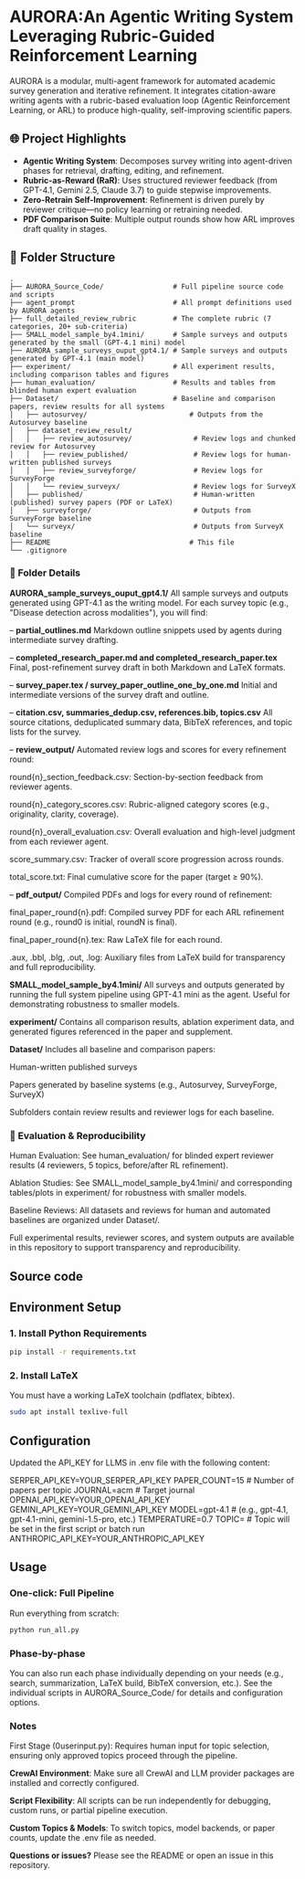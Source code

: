 # AURORA:An Agentic Writing System Leveraging Rubric-Guided Reinforcement Learning

AURORA is a modular, multi-agent framework for automated academic survey generation and iterative refinement. It integrates citation-aware writing agents with a rubric-based evaluation loop (Agentic Reinforcement Learning, or ARL) to produce high-quality, self-improving scientific papers.

## 🌐 Project Highlights

- **Agentic Writing System**: Decomposes survey writing into agent-driven phases for retrieval,  drafting, editing, and refinement.
- **Rubric-as-Reward (RaR)**: Uses structured reviewer feedback (from GPT-4.1, Gemini 2.5, Claude 3.7) to guide stepwise improvements.
- **Zero-Retrain Self-Improvement**: Refinement is driven purely by reviewer critique—no policy learning or retraining needed.
- **PDF Comparison Suite**: Multiple output rounds show how ARL improves draft quality in stages.

## 📁 Folder Structure

```text
.
├── AURORA_Source_Code/                 # Full pipeline source code and scripts
├── agent_prompt                        # All prompt definitions used by AURORA agents
├── full_detailed_review_rubric         # The complete rubric (7 categories, 20+ sub-criteria)
├── SMALL_model_sample_by4.1mini/       # Sample surveys and outputs generated by the small (GPT-4.1 mini) model
├── AURORA_sample_surveys_ouput_gpt4.1/ # Sample surveys and outputs generated by GPT-4.1 (main model)
├── experiment/                         # All experiment results, including comparison tables and figures
├── human_evaluation/                   # Results and tables from blinded human expert evaluation
├── Dataset/                            # Baseline and comparison papers, review results for all systems
│   ├── autosurvey/                         # Outputs from the Autosurvey baseline
│   ├── dataset_review_result/
│   │   ├── review_autosurvey/               # Review logs and chunked review for Autosurvey
│   │   ├── review_published/                # Review logs for human-written published surveys
│   │   ├── review_surveyforge/              # Review logs for SurveyForge
│   │   └── review_surveyx/                  # Review logs for SurveyX
│   ├── published/                           # Human-written (published) survey papers (PDF or LaTeX)
│   ├── surveyforge/                         # Outputs from SurveyForge baseline
│   └── surveyx/                             # Outputs from SurveyX baseline
├── README                                  # This file
└── .gitignore
```
### 📑 Folder Details
**AURORA_sample_surveys_ouput_gpt4.1/**
All sample surveys and outputs generated using GPT-4.1 as the writing model. For each survey topic (e.g., "Disease detection across modalities"), you will find:

– **partial_outlines.md**
Markdown outline snippets used by agents during intermediate survey drafting.

– **completed_research_paper.md and completed_research_paper.tex**
Final, post-refinement survey draft in both Markdown and LaTeX formats.

– **survey_paper.tex / survey_paper_outline_one_by_one.md**
Initial and intermediate versions of the survey draft and outline.

– **citation.csv, summaries_dedup.csv, references.bib, topics.csv**
All source citations, deduplicated summary data, BibTeX references, and topic lists for the survey.

– **review_output/**
Automated review logs and scores for every refinement round:

round{n}_section_feedback.csv: Section-by-section feedback from reviewer agents.

round{n}_category_scores.csv: Rubric-aligned category scores (e.g., originality, clarity, coverage).

round{n}_overall_evaluation.csv: Overall evaluation and high-level judgment from each reviewer agent.

score_summary.csv: Tracker of overall score progression across rounds.

total_score.txt: Final cumulative score for the paper (target ≥ 90%).

– **pdf_output/**
Compiled PDFs and logs for every round of refinement:

final_paper_round{n}.pdf: Compiled survey PDF for each ARL refinement round (e.g., round0 is initial, roundN is final).

final_paper_round{n}.tex: Raw LaTeX file for each round.

.aux, .bbl, .blg, .out, .log: Auxiliary files from LaTeX build for transparency and full reproducibility.

**SMALL_model_sample_by4.1mini/**
All surveys and outputs generated by running the full system pipeline using GPT-4.1 mini as the agent. Useful for demonstrating robustness to smaller models.

**experiment/**
Contains all comparison results, ablation experiment data, and generated figures referenced in the paper and supplement.

**Dataset/**
Includes all baseline and comparison papers:

Human-written published surveys

Papers generated by baseline systems (e.g., Autosurvey, SurveyForge, SurveyX)

Subfolders contain review results and reviewer logs for each baseline.

### 🔬 Evaluation & Reproducibility
Human Evaluation:
See human_evaluation/ for blinded expert reviewer results (4 reviewers, 5 topics, before/after RL refinement).

Ablation Studies:
See SMALL_model_sample_by4.1mini/ and corresponding tables/plots in experiment/ for robustness with smaller models.

Baseline Reviews:
All datasets and reviews for human and automated baselines are organized under Dataset/.

Full experimental results, reviewer scores, and system outputs are available in this repository to support transparency and reproducibility.


## Source code
## Environment Setup
### 1. Install Python Requirements
```sh
pip install -r requirements.txt
```

### 2. Install LaTeX
You must have a working LaTeX toolchain (pdflatex, bibtex).

```sh
sudo apt install texlive-full
```
## Configuration
Updated the API_KEY for LLMS in .env file with the following content:

SERPER_API_KEY=YOUR_SERPER_API_KEY
PAPER_COUNT=15                # Number of papers per topic
JOURNAL=acm                   # Target journal
OPENAI_API_KEY=YOUR_OPENAI_API_KEY
GEMINI_API_KEY=YOUR_GEMINI_API_KEY
MODEL=gpt-4.1                 # (e.g., gpt-4.1, gpt-4.1-mini, gemini-1.5-pro, etc.)
TEMPERATURE=0.7
TOPIC=                        # Topic will be set in the first script or batch run
ANTHROPIC_API_KEY=YOUR_ANTHROPIC_API_KEY

## Usage

### One-click: Full Pipeline
Run everything from scratch:

```sh
python run_all.py

```
### Phase-by-phase
You can also run each phase individually depending on your needs (e.g., search, summarization, LaTeX build, BibTeX conversion, etc.).
See the individual scripts in AURORA_Source_Code/ for details and configuration options.
### Notes
First Stage (0userinput.py):
Requires human input for topic selection, ensuring only approved topics proceed through the pipeline.

**CrewAI Environment**:
Make sure all CrewAI and LLM provider packages are installed and correctly configured.

**Script Flexibility**:
All scripts can be run independently for debugging, custom runs, or partial pipeline execution.

**Custom Topics & Models**:
To switch topics, model backends, or paper counts, update the .env file as needed.

**Questions or issues?** Please see the README or open an issue in this repository.


